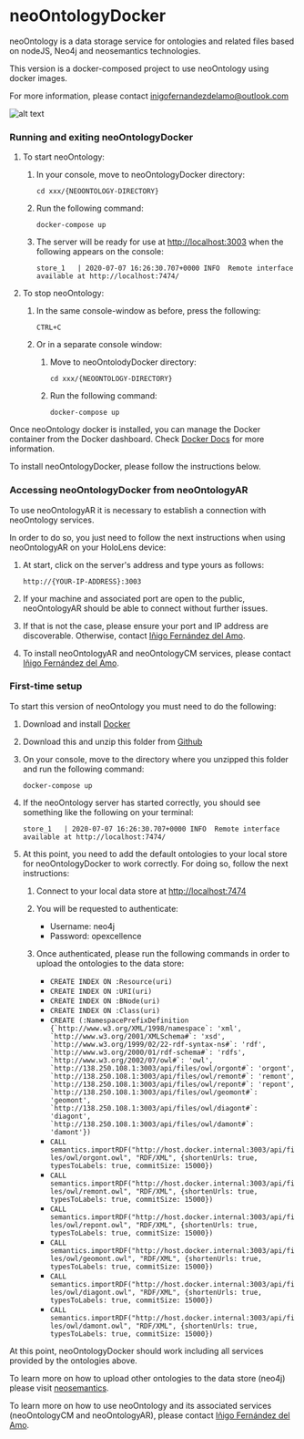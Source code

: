 # neoOntologyDocker

neoOntology is a data storage service for ontologies and related files based on nodeJS, Neo4j and neosemantics technologies.

This version is a docker-composed project to use neoOntology using docker images.

For more information, please contact inigofernandezdelamo@outlook.com

![alt text](https://github.com/InigoGregorio/neoOntologyDocker/blob/master/data/server/assets/files/png/Logo-neoOntologyDocker.png)

### Running and exiting neoOntologyDocker

1. To start neoOntology:

    1. In your console, move to neoOntologyDocker directory:
    
        ``cd xxx/{NEOONTOLOGY-DIRECTORY}``
        
    2. Run the following command:
    
        ``docker-compose up``
        
    3. The server will be ready for use at [http://localhost:3003](http://localhost:3003) when the following appears on the console:
        
        ``store_1   | 2020-07-07 16:26:30.707+0000 INFO  Remote interface available at http://localhost:7474/``

 2. To stop neoOntology:
 
    1. In the same console-window as before, press the following:
        
        ``CTRL+C``
        
    2. Or in a separate console window:
    
        1. Move to neoOntolodyDocker directory:
        
            ``cd xxx/{NEOONTOLOGY-DIRECTORY}``
            
        2. Run the following command:
        
            ``docker-compose up``
            
 Once neoOntology docker is installed, you can manage the Docker container from the Docker dashboard.
 Check [Docker Docs](https://docs.docker.com/desktop/dashboard/) for more information.
    
To install neoOntologyDocker, please follow the instructions below.

### Accessing neoOntologyDocker from neoOntologyAR

To use neoOntologyAR it is necessary to establish a connection with neoOntology services.

In order to do so, you just need to follow the next instructions when using neoOntologyAR on your HoloLens device:

1. At start, click on the server's address and type yours as follows:

    ``http://{YOUR-IP-ADDRESS}:3003``
    
2. If your machine and associated port are open to the public, neoOntologyAR should be able to connect without further issues.

3. If that is not the case, please ensure your port and IP address are discoverable. Otherwise, contact [Iñigo Fernández del Amo](mailto:inigofernandezdelamo@outlook.com).

4. To install neoOntologyAR and neoOntologyCM services, please contact [Iñigo Fernández del Amo](mailto:inigofernandezdelamo@outlook.com).

### First-time setup

To start this version of neoOntology you must need to do the following:

1. Download and install [Docker](https://docs.docker.com/desktop/)

2. Download this and unzip this folder from [Github](https://github.com/InigoGregorio/neoOntologyDocker.git)

3. On your console, move to the directory where you unzipped this folder and run the following command: 

    ``docker-compose up``
    
4. If the neoOntology server has started correctly, you should see something like the following on your terminal: 

    ``store_1   | 2020-07-07 16:26:30.707+0000 INFO  Remote interface available at http://localhost:7474/``

5. At this point, you need to add the default ontologies to your local store for neoOntologyDocker to work correctly. For doing so, follow the next instructions:

    1. Connect to your local data store at [http://localhost:7474](http://localhost:7474)
    
    2. You will be requested to authenticate:
    
        * Username: neo4j
        * Password: opexcellence
    
    3. Once authenticated, please run the following commands in order to upload the ontologies to the data store:
    
        * ``CREATE INDEX ON :Resource(uri)``
        * ``CREATE INDEX ON :URI(uri)``
        * ``CREATE INDEX ON :BNode(uri)``
        * ``CREATE INDEX ON :Class(uri)``
        * ``CREATE (:NamespacePrefixDefinition {`http://www.w3.org/XML/1998/namespace`: 'xml', `http://www.w3.org/2001/XMLSchema#`: 'xsd', `http://www.w3.org/1999/02/22-rdf-syntax-ns#`: 'rdf', `http://www.w3.org/2000/01/rdf-schema#`: 'rdfs', `http://www.w3.org/2002/07/owl#`: 'owl', `http://138.250.108.1:3003/api/files/owl/orgont#`: 'orgont', `http://138.250.108.1:3003/api/files/owl/remont#`: 'remont', `http://138.250.108.1:3003/api/files/owl/repont#`: 'repont', `http://138.250.108.1:3003/api/files/owl/geomont#`: 'geomont', `http://138.250.108.1:3003/api/files/owl/diagont#`: 'diagont', `http://138.250.108.1:3003/api/files/owl/damont#`: 'damont'})``
        * ``CALL semantics.importRDF("http://host.docker.internal:3003/api/files/owl/orgont.owl", "RDF/XML", {shortenUrls: true, typesToLabels: true, commitSize: 15000})``
        * ``CALL semantics.importRDF("http://host.docker.internal:3003/api/files/owl/remont.owl", "RDF/XML", {shortenUrls: true, typesToLabels: true, commitSize: 15000})``
        * ``CALL semantics.importRDF("http://host.docker.internal:3003/api/files/owl/repont.owl", "RDF/XML", {shortenUrls: true, typesToLabels: true, commitSize: 15000})``
        * ``CALL semantics.importRDF("http://host.docker.internal:3003/api/files/owl/geomont.owl", "RDF/XML", {shortenUrls: true, typesToLabels: true, commitSize: 15000})``
        * ``CALL semantics.importRDF("http://host.docker.internal:3003/api/files/owl/diagont.owl", "RDF/XML", {shortenUrls: true, typesToLabels: true, commitSize: 15000})``
        * ``CALL semantics.importRDF("http://host.docker.internal:3003/api/files/owl/damont.owl", "RDF/XML", {shortenUrls: true, typesToLabels: true, commitSize: 15000})``

At this point, neoOntologyDocker should work including all services provided by the ontologies above.

To learn more on how to upload other ontologies to the data store (neo4j) please visit [neosemantics](https://github.com/neo4j-labs/neosemantics).

To learn more on how to use neoOntology and its associated services (neoOntologyCM and neoOntologyAR), please contact [Iñigo Fernández del Amo](mailto:inigofernandezdelamo@outlook.com).